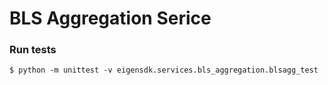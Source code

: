 # BLS Aggregation Serice

### Run tests
```
$ python -m unittest -v eigensdk.services.bls_aggregation.blsagg_test
```
